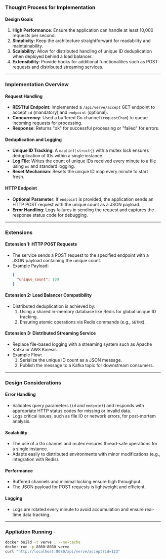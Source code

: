 ### Thought Process for Implementation

#### Design Goals
1. **High Performance**: Ensure the application can handle at least 10,000 requests per second.
2. **Simplicity**: Keep the architecture straightforward for readability and maintainability.
3. **Scalability**: Allow for distributed handling of unique ID deduplication when deployed behind a load balancer.
4. **Extensibility**: Provide hooks for additional functionalities such as POST requests and distributed streaming services.

---

### Implementation Overview

#### Request Handling
- **RESTful Endpoint**: Implemented a `/api/verve/accept` GET endpoint to accept `id` (mandatory) and `endpoint` (optional).
- **Concurrency**: Used a buffered Go channel (`requestChan`) to queue incoming requests for processing.
- **Response**: Returns "ok" for successful processing or "failed" for errors.

#### Deduplication and Logging
- **Unique ID Tracking**: A `map[int]struct{}` with a mutex lock ensures deduplication of IDs within a single instance.
- **Log File**: Writes the count of unique IDs received every minute to a file using `os` and standard logging.
- **Reset Mechanism**: Resets the unique ID map every minute to start fresh.

#### HTTP Endpoint
- **Optional Parameter**: If `endpoint` is provided, the application sends an HTTP POST request with the unique count as a JSON payload.
- **Error Handling**: Logs failures in sending the request and captures the response status code for debugging.

---

### Extensions

#### Extension 1: HTTP POST Requests
- The service sends a POST request to the specified endpoint with a JSON payload containing the unique count.
- Example Payload:
  ```json
  {
    "unique_count": 100
  }
  ```

#### Extension 2: Load Balancer Compatibility
- Distributed deduplication is achieved by:
  1. Using a shared in-memory database like Redis for global unique ID tracking.
  2. Ensuring atomic operations via Redis commands (e.g., `SETNX`).

#### Extension 3: Distributed Streaming Service
- Replace file-based logging with a streaming system such as Apache Kafka or AWS Kinesis.
- Example Flow:
  1. Serialize the unique ID count as a JSON message.
  2. Publish the message to a Kafka topic for downstream consumers.

---

### Design Considerations

#### Error Handling
- Validates query parameters (`id` and `endpoint`) and responds with appropriate HTTP status codes for missing or invalid data.
- Logs critical issues, such as file IO or network errors, for post-mortem analysis.

#### Scalability
- The use of a Go channel and mutex ensures thread-safe operations for a single instance.
- Adapts easily to distributed environments with minor modifications (e.g., integration with Redis).

#### Performance
- Buffered channels and minimal locking ensure high throughput.
- The JSON payload for POST requests is lightweight and efficient.

#### Logging
- Logs are rotated every minute to avoid accumulation and ensure real-time data tracking.

---

### Appliation Running - 

```bash
docker build -t verve . --no-cache
docker run -p 8080:8080 verve
curl "http://localhost:8080/api/verve/accept?id=123"
```